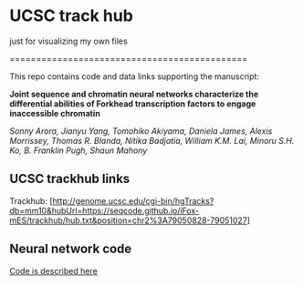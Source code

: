 # UCSC track hub

just for visualizing my own files

=============================================

This repo contains code and data links supporting the manuscript:

**Joint sequence and chromatin neural networks characterize the differential abilities of Forkhead transcription factors to engage inaccessible chromatin**

*Sonny Arora, Jianyu Yang, Tomohiko Akiyama, Daniela James, Alexis Morrissey, Thomas R. Blanda, Nitika Badjatia, William K.M. Lai, Minoru S.H. Ko, B. Franklin Pugh, Shaun Mahony*


## UCSC trackhub links 

Trackhub: [http://genome.ucsc.edu/cgi-bin/hgTracks?db=mm10&hubUrl=https://seqcode.github.io/iFox-mES/trackhub/hub.txt&position=chr2%3A79050828-79051027]

## Neural network code

[Code is described here](neural-networks/README.md)
